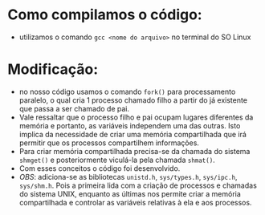 
# Como compilamos o código:
-  utilizamos o comando `gcc <nome do arquivo>` no terminal do SO Linux

# Modificação:
- no nosso código usamos o comando `fork()` para processamento paralelo, o qual cria 1 processo chamado filho a partir do já existente que passa a ser chamado de pai.
- Vale ressaltar que o processo filho e pai ocupam lugares diferentes da memória e portanto, as variáveis independem uma das outras. Isto implica da necessidade de criar uma memória compartilhada que irá permitir que os processos compartilhem informações.
- Para criar memória compartilhada precisa-se da chamada do sistema `shmget()` e posteriormente viculá-la pela chamada `shmat()`. 
- Com esses conceitos o código foi desenvolvido.
- *OBS*: adiciona-se as bibliotecas `unistd.h`, `sys/types.h`, `sys/ipc.h`, `sys/shm.h`. Pois a primeira lida com a criação de processos e chamadas do sistema UNIX, enquanto as últimas nos permite criar a memória compartilhada e controlar as variáveis relativas à ela e aos processos.
